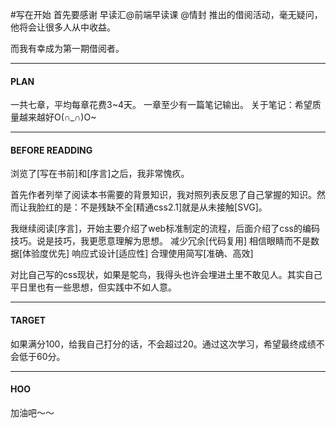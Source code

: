 #写在开始
首先要感谢 早读汇@前端早读课 @情封 推出的借阅活动，毫无疑问，他将会让很多人从中收益。

而我有幸成为第一期借阅者。

- - -

#### PLAN
一共七章，平均每章花费3~4天。
一章至少有一篇笔记输出。
关于笔记：希望质量越来越好O(∩_∩)O~


- - -
#### BEFORE READDING

浏览了[写在书前]和[序言]之后，我非常愧疚。

首先作者列举了阅读本书需要的背景知识，我对照列表反思了自己掌握的知识。然而让我脸红的是：不是残缺不全[精通css2.1]就是从未接触[SVG]。

我继续阅读[序言]，开始主要介绍了web标准制定的流程，后面介绍了css的编码技巧。说是技巧，我更愿意理解为思想。
减少冗余[代码复用]
相信眼睛而不是数据[体验度优先]
响应式设计[适应性]
合理使用简写[准确、高效]

对比自己写的css现状，如果是鸵鸟，我得头也许会埋进土里不敢见人。其实自己平日里也有一些思想，但实践中不如人意。


- - -
#### TARGET

如果满分100，给我自己打分的话，不会超过20。通过这次学习，希望最终成绩不会低于60分。

- - -

#### HOO
加油吧～～






